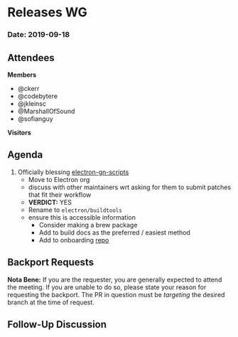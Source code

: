# Releases WG

### Date: 2019-09-18

## Attendees

**Members**
* @ckerr
* @codebytere
* @jkleinsc
* @MarshallOfSound
* @sofianguy

**Visitors**

## Agenda

1. Officially blessing [electron-gn-scripts](https://github.com/MarshallOfSound/electron-gn-scripts)
    * Move to Electron org
    * discuss with other maintainers wrt asking for them to submit patches that fit their workflow
    * **VERDICT:** YES 
    * Rename to `electron/buildtools`
    * ensure this is accessible information
        * Consider making a brew package
        * Add to build docs as the preferred / easiest method
        * Add to onboarding [repo](https://github.com/electron/onboarding-guide)

## Backport Requests

**Nota Bene:** If you are the requester, you are generally expected to attend the meeting. If you are unable to do so, please state your reason for requesting the backport. The PR in question must be _targeting_ the desired branch at the time of request.

## Follow-Up Discussion